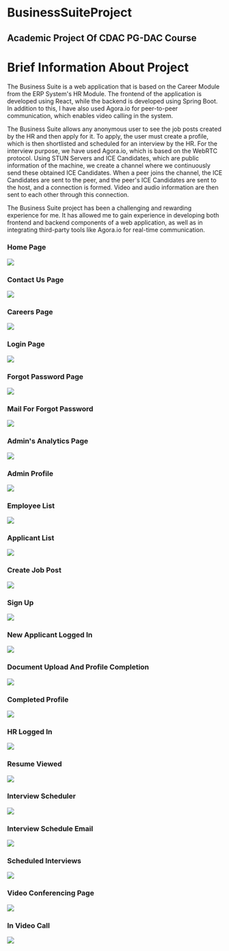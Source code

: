 # BusinessSuiteProject
## Academic Project Of CDAC PG-DAC Course

# Brief Information About Project
The Business Suite is a web application that is based on the Career Module from the ERP System's HR Module. The frontend of the application is developed using React, while the backend is developed using Spring Boot. In addition to this, I have also used Agora.io for peer-to-peer communication, which enables video calling in the system.

The Business Suite allows any anonymous user to see the job posts created by the HR and then apply for it. To apply, the user must create a profile, which is then shortlisted and scheduled for an interview by the HR. For the interview purpose, we have used Agora.io, which is based on the WebRTC protocol. Using STUN Servers and ICE Candidates, which are public information of the machine, we create a channel where we continuously send these obtained ICE Candidates. When a peer joins the channel, the ICE Candidates are sent to the peer, and the peer's ICE Candidates are sent to the host, and a connection is formed. Video and audio information are then sent to each other through this connection.

The Business Suite project has been a challenging and rewarding experience for me. It has allowed me to gain experience in developing both frontend and backend components of a web application, as well as in integrating third-party tools like Agora.io for real-time communication.


### Home Page

<img src="https://github.com/sgadave/sgadave.github.io/blob/main/Screenshot_20221219-164815_Chrome.jpg"></img>

### Contact Us Page

<img src="https://github.com/sgadave/sgadave.github.io/blob/main/Screenshot_20221219-164815_Chrome.jpg"></img>

### Careers Page

<img src="https://github.com/sgadave/sgadave.github.io/blob/main/Screenshot_20221219-164815_Chrome.jpg"></img>

### Login Page

<img src="https://github.com/sgadave/sgadave.github.io/blob/main/Screenshot_20221219-164815_Chrome.jpg"></img>


### Forgot Password Page

<img src="https://github.com/sgadave/sgadave.github.io/blob/main/Screenshot_20221219-164815_Chrome.jpg"></img>


### Mail For Forgot Password

<img src="https://github.com/sgadave/sgadave.github.io/blob/main/Screenshot_20221219-164815_Chrome.jpg"></img>

### Admin's Analytics Page

<img src="https://github.com/sgadave/sgadave.github.io/blob/main/Screenshot_20221219-164815_Chrome.jpg"></img>


### Admin Profile

<img src="https://github.com/sgadave/sgadave.github.io/blob/main/Screenshot_20221219-164815_Chrome.jpg"></img>


### Employee List

<img src="https://github.com/sgadave/sgadave.github.io/blob/main/Screenshot_20221219-164815_Chrome.jpg"></img>


### Applicant List

<img src="https://github.com/sgadave/sgadave.github.io/blob/main/Screenshot_20221219-164815_Chrome.jpg"></img>


### Create Job Post 

<img src="https://github.com/sgadave/sgadave.github.io/blob/main/Screenshot_20221219-164815_Chrome.jpg"></img>


### Sign Up

<img src="https://github.com/sgadave/sgadave.github.io/blob/main/Screenshot_20221219-164815_Chrome.jpg"></img>

### New Applicant Logged In

<img src="https://github.com/sgadave/sgadave.github.io/blob/main/Screenshot_20221219-164815_Chrome.jpg"></img>

### Document Upload And Profile Completion

<img src="https://github.com/sgadave/sgadave.github.io/blob/main/Screenshot_20221219-164815_Chrome.jpg"></img>

### Completed Profile

<img src="https://github.com/sgadave/sgadave.github.io/blob/main/Screenshot_20221219-164815_Chrome.jpg"></img>


### HR Logged In

<img src="https://github.com/sgadave/sgadave.github.io/blob/main/Screenshot_20221219-164815_Chrome.jpg"></img>

### Resume Viewed

<img src="https://github.com/sgadave/sgadave.github.io/blob/main/Screenshot_20221219-164815_Chrome.jpg"></img>

### Interview Scheduler

<img src="https://github.com/sgadave/sgadave.github.io/blob/main/Screenshot_20221219-164815_Chrome.jpg"></img>

### Interview Schedule Email

<img src="https://github.com/sgadave/sgadave.github.io/blob/main/Screenshot_20221219-164815_Chrome.jpg"></img>

### Scheduled Interviews

<img src="https://github.com/sgadave/sgadave.github.io/blob/main/Screenshot_20221219-164815_Chrome.jpg"></img>

### Video Conferencing Page

<img src="https://github.com/sgadave/sgadave.github.io/blob/main/Screenshot_20221219-164815_Chrome.jpg"></img>

### In Video Call

<img src="https://github.com/sgadave/sgadave.github.io/blob/main/Screenshot_20221219-164815_Chrome.jpg"></img>


